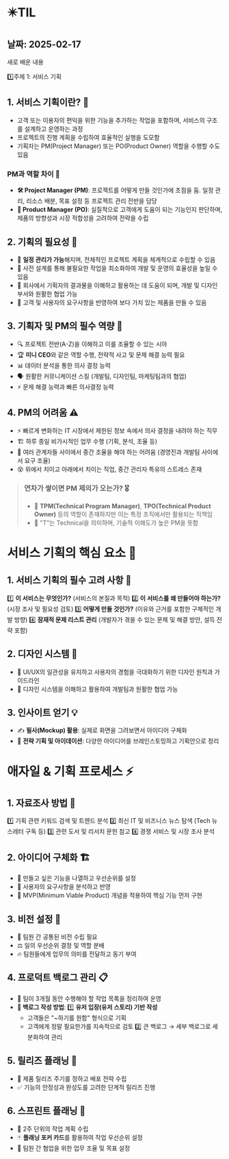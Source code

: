 # ✴️TIL

## 날짜: 2025-02-17

새로 배운 내용

1️⃣주제 1: 서비스 기획

## 1. 서비스 기획이란? 📝
- 고객 또는 이용자의 편익을 위한 기능을 추가하는 작업을 포함하며, 서비스의 구조를 설계하고 운영하는 과정
- 프로젝트의 진행 계획을 수립하여 효율적인 실행을 도모함
- 기획자는 PM(Project Manager) 또는 PO(Product Owner) 역할을 수행할 수도 있음

### PM과 역할 차이 🤔
- **🛠 Project Manager (PM)**: 프로젝트를 어떻게 만들 것인가에 초점을 둠. 일정 관리, 리소스 배분, 목표 설정 등 프로젝트 관리 전반을 담당
- **🎯 Product Manager (PO)**: 실질적으로 고객에게 도움이 되는 기능인지 판단하며, 제품의 방향성과 시장 적합성을 고려하여 전략을 수립

## 2. 기획의 필요성 🎯
- 📅 **일정 관리가 가능**해지며, 전체적인 프로젝트 계획을 체계적으로 수립할 수 있음
- 🔄 사전 설계를 통해 불필요한 작업을 최소화하여 개발 및 운영의 효율성을 높일 수 있음
- 🤝 회사에서 기획자의 결과물을 이해하고 활용하는 데 도움이 되며, 개발 및 디자인 부서와 원활한 협업 가능
- 🎯 고객 및 사용자의 요구사항을 반영하여 보다 가치 있는 제품을 만들 수 있음

## 3. 기획자 및 PM의 필수 역량 🚀
- 🔍 프로젝트 전반(A-Z)을 이해하고 이를 조율할 수 있는 시야
- 🏆 **미니 CEO**와 같은 역할 수행, 전략적 사고 및 문제 해결 능력 필요
- 📊 데이터 분석을 통한 의사 결정 능력
- 🗣 원활한 커뮤니케이션 스킬 (개발팀, 디자인팀, 마케팅팀과의 협업)
- ⚡ 문제 해결 능력과 빠른 의사결정 능력

## 4. PM의 어려움 ⚠️
- ⚡ 빠르게 변화하는 IT 시장에서 제한된 정보 속에서 의사 결정을 내려야 하는 직무
- 🏗 하루 종일 비가시적인 업무 수행 (기획, 분석, 조율 등)
- 📌 여러 관계자들 사이에서 중간 조율을 해야 하는 어려움 (경영진과 개발팀 사이에서 요구 조율)
- 😵 위에서 치이고 아래에서 치이는 직업, 중간 관리자 특유의 스트레스 존재

> ### 연차가 쌓이면 PM 제의가 오는가? 🎖️
> - 🔹 **TPM(Technical Program Manager)**, **TPO(Technical Product Owner)** 등의 역할이 존재하지만 이는 특정 조직에서만 활용되는 직책임
> - 🔹 "T"는 Technical을 의미하며, 기술적 이해도가 높은 PM을 뜻함


# 서비스 기획의 핵심 요소 🔑

## 1. 서비스 기획의 필수 고려 사항 📌
1️⃣ **이 서비스는 무엇인가?** (서비스의 본질과 목적)
2️⃣ **이 서비스를 왜 만들어야 하는가?** (시장 조사 및 필요성 검토)
3️⃣ **어떻게 만들 것인가?** (이유와 근거를 포함한 구체적인 개발 방향)
4️⃣ **잠재적 문제 리스트 관리** (개발자가 겪을 수 있는 문제 및 해결 방안, 설득 전략 포함)

## 2. 디자인 시스템 🎨
- 🎨 UI/UX의 일관성을 유지하고 사용자의 경험을 극대화하기 위한 디자인 원칙과 가이드라인
- 🎯 디자인 시스템을 이해하고 활용하여 개발팀과 원활한 협업 가능

## 3. 인사이트 얻기 💡
- ✍️ **필사(Mockup) 활용**: 실제로 화면을 그려보면서 아이디어 구체화
- 🧠 **전략 기획 및 아이데이션**: 다양한 아이디어를 브레인스토밍하고 기획안으로 정리


# 애자일 & 기획 프로세스 ⚡

## 1. 자료조사 방법 🔎
1️⃣ 기획 관련 키워드 검색 및 트렌드 분석
2️⃣ 최신 IT 및 비즈니스 뉴스 탐색 (Tech 뉴스레터 구독 등)
3️⃣ 관련 도서 및 리서치 문헌 참고
4️⃣ 경쟁 서비스 및 시장 조사 분석

## 2. 아이디어 구체화 🏗
- 📝 만들고 싶은 기능을 나열하고 우선순위를 설정
- 🏅 사용자의 요구사항을 분석하고 반영
- 🚀 MVP(Minimum Viable Product) 개념을 적용하여 핵심 기능 먼저 구현

## 3. 비전 설정 🎯
- 🤝 팀원 간 공통된 비전 수립 필요
- ⚖️ 일의 우선순위 결정 및 역할 분배
- 🔥 팀원들에게 업무의 의미를 전달하고 동기 부여

## 4. 프로덕트 백로그 관리 📋
- 📅 팀이 3개월 동안 수행해야 할 작업 목록을 정리하여 운영
- **📌 백로그 작성 방법**:
  1️⃣ **유저 입장(유저 스토리) 기반 작성**
     - 고객들은 "~하기를 원함" 형식으로 기획
     - 고객에게 정말 필요한가를 지속적으로 검토
  2️⃣ 큰 백로그 → 세부 백로그로 세분화하여 관리

## 5. 릴리즈 플래닝 🚀
- 🎯 제품 릴리즈 주기를 정하고 배포 전략 수립
- ✅ 기능의 안정성과 완성도를 고려한 단계적 릴리즈 진행

## 6. 스프린트 플래닝 📆
- 📅 2주 단위의 작업 계획 수립
- 🃏 **플래닝 포커 카드**를 활용하여 작업 우선순위 설정
- 🔄 팀원 간 협업을 위한 업무 조율 및 목표 설정


